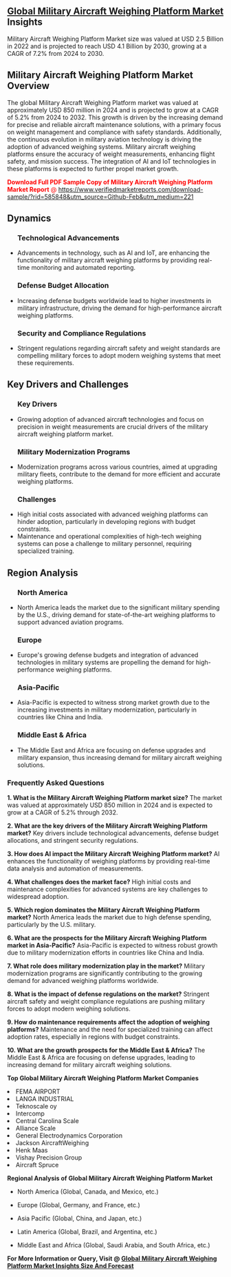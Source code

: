 <h2><a href="https://www.verifiedmarketreports.com/download-sample/?rid=585848&amp;utm_source=Github&amp;utm_medium=221" target="_blank">Global Military Aircraft Weighing Platform Market</a> Insights</h2><p>Military Aircraft Weighing Platform Market size was valued at USD 2.5 Billion in 2022 and is projected to reach USD 4.1 Billion by 2030, growing at a CAGR of 7.2% from 2024 to 2030.</p><p> <h2>Military Aircraft Weighing Platform Market Overview</h2> <p>The global Military Aircraft Weighing Platform market was valued at approximately USD 850 million in 2024 and is projected to grow at a CAGR of 5.2% from 2024 to 2032. This growth is driven by the increasing demand for precise and reliable aircraft maintenance solutions, with a primary focus on weight management and compliance with safety standards. Additionally, the continuous evolution in military aviation technology is driving the adoption of advanced weighing systems. Military aircraft weighing platforms ensure the accuracy of weight measurements, enhancing flight safety, and mission success. The integration of AI and IoT technologies in these platforms is expected to further propel market growth.</p> <p><p><span class=""><span style="color: #ff0000;"><strong>Download Full PDF Sample Copy of Military Aircraft Weighing Platform Market Report</strong> @ </span><a href="https://www.verifiedmarketreports.com/download-sample/?rid=585848&amp;utm_source=Github-Feb&amp;utm_medium=221" target="_blank">https://www.verifiedmarketreports.com/download-sample/?rid=585848&amp;utm_source=Github-Feb&amp;utm_medium=221</a></span></p></p> <h2>Dynamics</h2> <ul> <h3>Technological Advancements</h3> <li>Advancements in technology, such as AI and IoT, are enhancing the functionality of military aircraft weighing platforms by providing real-time monitoring and automated reporting.</li> <h3>Defense Budget Allocation</h3> <li>Increasing defense budgets worldwide lead to higher investments in military infrastructure, driving the demand for high-performance aircraft weighing platforms.</li> <h3>Security and Compliance Regulations</h3> <li>Stringent regulations regarding aircraft safety and weight standards are compelling military forces to adopt modern weighing systems that meet these requirements.</li> </ul> <h2>Key Drivers and Challenges</h2> <ul> <h3>Key Drivers</h3> <li>Growing adoption of advanced aircraft technologies and focus on precision in weight measurements are crucial drivers of the military aircraft weighing platform market.</li> <h3>Military Modernization Programs</h3> <li>Modernization programs across various countries, aimed at upgrading military fleets, contribute to the demand for more efficient and accurate weighing platforms.</li> <h3>Challenges</h3> <li>High initial costs associated with advanced weighing platforms can hinder adoption, particularly in developing regions with budget constraints.</li> <li>Maintenance and operational complexities of high-tech weighing systems can pose a challenge to military personnel, requiring specialized training.</li> </ul> <h2>Region Analysis</h2> <ul> <h3>North America</h3> <li>North America leads the market due to the significant military spending by the U.S., driving demand for state-of-the-art weighing platforms to support advanced aviation programs.</li> <h3>Europe</h3> <li>Europe's growing defense budgets and integration of advanced technologies in military systems are propelling the demand for high-performance weighing platforms.</li> <h3>Asia-Pacific</h3> <li>Asia-Pacific is expected to witness strong market growth due to the increasing investments in military modernization, particularly in countries like China and India.</li> <h3>Middle East & Africa</h3> <li>The Middle East and Africa are focusing on defense upgrades and military expansion, thus increasing demand for military aircraft weighing solutions.</li> </ul> <h3>Frequently Asked Questions</h3> <p><strong>1. What is the Military Aircraft Weighing Platform market size?</strong> The market was valued at approximately USD 850 million in 2024 and is expected to grow at a CAGR of 5.2% through 2032.</p> <p><strong>2. What are the key drivers of the Military Aircraft Weighing Platform market?</strong> Key drivers include technological advancements, defense budget allocations, and stringent security regulations.</p> <p><strong>3. How does AI impact the Military Aircraft Weighing Platform market?</strong> AI enhances the functionality of weighing platforms by providing real-time data analysis and automation of measurements.</p> <p><strong>4. What challenges does the market face?</strong> High initial costs and maintenance complexities for advanced systems are key challenges to widespread adoption.</p> <p><strong>5. Which region dominates the Military Aircraft Weighing Platform market?</strong> North America leads the market due to high defense spending, particularly by the U.S. military.</p> <p><strong>6. What are the prospects for the Military Aircraft Weighing Platform market in Asia-Pacific?</strong> Asia-Pacific is expected to witness robust growth due to military modernization efforts in countries like China and India.</p> <p><strong>7. What role does military modernization play in the market?</strong> Military modernization programs are significantly contributing to the growing demand for advanced weighing platforms worldwide.</p> <p><strong>8. What is the impact of defense regulations on the market?</strong> Stringent aircraft safety and weight compliance regulations are pushing military forces to adopt modern weighing solutions.</p> <p><strong>9. How do maintenance requirements affect the adoption of weighing platforms?</strong> Maintenance and the need for specialized training can affect adoption rates, especially in regions with budget constraints.</p> <p><strong>10. What are the growth prospects for the Middle East & Africa?</strong> The Middle East & Africa are focusing on defense upgrades, leading to increasing demand for military aircraft weighing solutions.</p> </p><p><strong>Top Global Military Aircraft Weighing Platform Market Companies</strong></p><div data-test-id=""><p><li>FEMA AIRPORT</li><li> LANGA INDUSTRIAL</li><li> Teknoscale oy</li><li> Intercomp</li><li> Central Carolina Scale</li><li> Alliance Scale</li><li> General Electrodynamics Corporation</li><li> Jackson AircraftWeighing</li><li> Henk Maas</li><li> Vishay Precision Group</li><li> Aircraft Spruce</li></p><div><strong>Regional Analysis of&nbsp;Global Military Aircraft Weighing Platform Market</strong></div><ul><li dir="ltr"><p dir="ltr">North America&nbsp;(Global, Canada, and Mexico, etc.)</p></li><li dir="ltr"><p dir="ltr">Europe (Global, Germany, and France, etc.)</p></li><li dir="ltr"><p dir="ltr">Asia Pacific&nbsp;(Global, China, and Japan, etc.)</p></li><li dir="ltr"><p dir="ltr">Latin America&nbsp;(Global, Brazil, and Argentina, etc.)</p></li><li dir="ltr">Middle East and Africa&nbsp;(Global, Saudi Arabia, and South Africa, etc.)</li></ul><p><strong>For More Information or Query, Visit @&nbsp;</strong><strong><a href="https://www.verifiedmarketreports.com/product/military-aircraft-weighing-platform-market/?utm_source=Github&amp;utm_medium=221" target="_blank">Global Military Aircraft Weighing Platform Market Insights Size And Forecast</a></strong></p></div>
